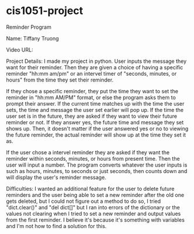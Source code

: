 # cis1051-project
Reminder Program

Name: Tiffany Truong

Video URL: 

Project Details:
I made my project in python. User inputs the message they want for their reminder. Then they are given a choice of having a specific reminder "hh:mm am/pm" or an intervel timer of "seconds, minutes, or hours" from the time they set their reminder. 

If they chose a specific reminder, they put the time they want to set the reminder in "hh:mm AM/PM" format, or else the program asks them to prompt their answer. If the current time matches up with the time the user sets, the time and message the user set earlier will pop up. If the time the user set is in the future, they are asked if they want to view their future reminder or not. If they answer yes, the future time and message they set shows up. Then, it doesn't matter if the user answered yes or no to viewing the future reminder, the actual reminder will show up at the time they set it as.

If the user chose a intervel reminder they are asked if they want the reminder within seconds, minutes, or hours from present time. Then the user will input a number. The program converts whatever the user inputs is such as hours, minutes, to seconds or just seconds, then counts down and will display the user's reminder message.

Difficulties:
I wanted an additional feature for the user to delete future reminders and the user being able to set a new reminder after the old one gets deleted, but I could not figure out a method to do so, I tried "dict.clear()" and "del dict[]" but I ran into errors of the dictionary or the values not clearing when I tried to set a new reminder and output values from the first reminder. I believe it's because it's something with variables and I'm not how to find a solution for this.
